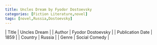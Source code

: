 ```yaml
---
title: Uncles Dream by Fyodor Dostoevsky
categories: [Fiction Literature,novel]
tags: [novel,Russia,Dostoevsky]
---
```

        
| Title | Uncles Dream  |
| Author |  Fyodor Dostoevsky  |
| Publication Date | 1859   |
| Country | Russia |
| Genre | Social Comedy  |
        